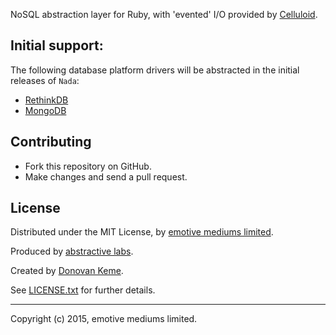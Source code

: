 NoSQL abstraction layer for Ruby, with 'evented' I/O provided by [Celluloid](http://celluloid.io).

## Initial support:

The following database platform drivers will be abstracted in the initial releases of `Nada`:

* [RethinkDB](https://github.com/rethinkdb/rethinkdb/tree/next/drivers/ruby)
* [MongoDB](https://github.com/mongodb/mongo-ruby-driver)


## Contributing

* Fork this repository on GitHub.
* Make changes and send a pull request.

## License

Distributed under the MIT License, by [emotive mediums limited](https://github.com/emotivemediums).

Produced by [abstractive labs](https://github.com/abstractive).

Created by [Donovan Keme](https://github.com/digitalextremist).

See [LICENSE.txt](https://github.com/digitalextremist/omnirepo/blob/master/LICENSE.txt) for further details.

---

Copyright (c) 2015, emotive mediums limited.
